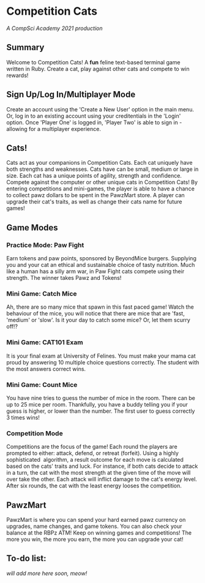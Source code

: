 # Competition Cats
*A CompSci Academy 2021 production*

## Summary

Welcome to Competition Cats! A **fun** feline text-based terminal game written in Ruby. Create a cat, play against other cats and compete to win rewards!

## Sign Up/Log In/Multiplayer Mode

Create an account using the 'Create a New User' option in the main menu.
Or, log in to an existing account using your creditentials in the 'Login' option.
Once 'Player One' is logged in, 'Player Two' is able to sign in - allowing for a multiplayer experience.

## Cats!

Cats act as your companions in Competition Cats. Each cat uniquely have both strengths and weaknesses.
Cats have can be small, medium or large in size. Each cat has a unique points of agility, strength and confidence.
Compete against the computer or other unique cats in Competition Cats!
By entering competitions and mini-games, the player is able to have a chance to collect pawz dollars to be spent in the PawzMart store.
A player can upgrade their cat's traits, as well as change their cats name for future games!

## Game Modes

### Practice Mode: Paw Fight
Earn tokens and paw points, sponsored by BeyondMice burgers. Supplying you and your cat an ethical and sustainable choice of tasty nutrition.
Much like a human has a silly arm war, in Paw Fight cats compete using their strength. The winner takes Pawz and Tokens!

### Mini Game: Catch Mice

Ah, there are so many mice that spawn in this fast paced game! Watch the behaviour of the mice, you will notice that there are mice that are 'fast, 'medium' or 'slow'. Is it your day to catch some mice? Or, let them scurry off!?

### Mini Game: CAT101 Exam

It is your final exam at University of Felines. You must make your mama cat proud by answering 10 multiple choice questions correctly. The student with the most answers correct wins. 

### Mini Game: Count Mice

You have nine tries to guess the number of mice in the room. There can be up to 25 mice per room. Thankfully, you have a buddy telling you if your guess is higher, or lower than the number. The first user to guess correctly 3 times wins!

### Competition Mode

Competitions are the focus of the game! Each round the players are prompted to either: attack, defend, or retreat (forfeit). Using a highly sophisticated  algorithm, a result outcome for each move is calculated based on the cats' traits and luck. For instance, if both cats decide to attack in a turn, the cat with the most strength at the given time of the move will over take the other. Each attack will inflict damage to the cat's energy level. After six rounds, the cat with the least energy looses the competition.

## PawzMart

PawzMart is where you can spend your hard earned pawz currency on upgrades, name changes, and game tokens.
You can also check your balance at the RBPz ATM!
Keep on winning games and competitions! The more you win, the more you earn, the more you can upgrade your cat!

## To-do list:

_will add more here soon, meow!_
